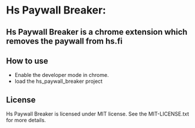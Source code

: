 Hs Paywall Breaker:
===========================

Hs Paywall Breaker is a chrome extension which removes the paywall from hs.fi
--------

How to use
----------
 * Enable the developer mode in chrome.
 * load the hs_paywall_breaker project
 
 License
---------
Hs Paywall Breaker is licensed under MIT license. See the MIT-LICENSE.txt for more details.
